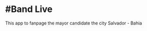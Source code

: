 #Band Live
=====================

This app to fanpage the mayor candidate the city Salvador - Bahia
